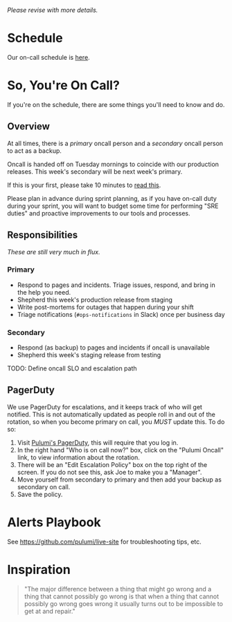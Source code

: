 *Please revise with more details.*

# Schedule

Our on-call schedule is [here](https://docs.google.com/spreadsheets/d/1J-AWVK1F_VEvIq9K_5PJmHum69jb40DKkUMLeqdI7C8/).

# So, You're On Call?

If you're on the schedule, there are some things you'll need to know and do.

## Overview

At all times, there is a *primary* oncall person and a *secondary* oncall person to act as a backup.

Oncall is handed off on Tuesday mornings to coincide with our production releases. This week's secondary will be next week's primary.

If this is your first, please take 10 minutes to [read this](https://landing.google.com/sre/book/chapters/being-on-call.html).

Please plan in advance during sprint planning, as if you have on-call duty during your sprint, you will want to budget some time for performing "SRE duties" and proactive improvements to our tools and processes.

## Responsibilities

_These are still very much in flux._

### Primary

* Respond to pages and incidents. Triage issues, respond, and bring in the help you need.
* Shepherd this week's production release from staging
* Write post-mortems for outages that happen during your shift
* Triage notifications (`#ops-notifications` in Slack) once per business day

### Secondary

* Respond (as backup) to pages and incidents if oncall is unavailable
* Shepherd this week's staging release from testing

TODO: Define oncall SLO and escalation path

## PagerDuty

We use PagerDuty for escalations, and it keeps track of who will get notified. This is not automatically updated as people roll in and out of the rotation, so when you become primary on call, you *MUST* update this. To do so:

1. Visit [Pulumi's PagerDuty](https://pulumi.pagerduty.com/incidents), this will require that you log in.
2. In the right hand "Who is on call now?" box, click on the "Pulumi Oncall" link, to view information about the rotation.
3. There will be an "Edit Escalation Policy" box on the top right of the screen. If you do not see this, ask Joe to make you a "Manager".
4. Move yourself from secondary to primary and then add your backup as secondary on call.
5. Save the policy.

# Alerts Playbook

See https://github.com/pulumi/live-site for troubleshooting tips, etc.

# Inspiration

> "The major difference between a thing that might go wrong and a thing that cannot possibly go wrong is that when a thing that cannot possibly go wrong goes wrong it usually turns out to be impossible to get at and repair."
